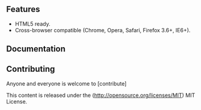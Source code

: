 #

## Features

* HTML5 ready.
* Cross-browser compatible (Chrome, Opera, Safari, Firefox 3.6+, IE6+).


## Documentation


## Contributing

Anyone and everyone is welcome to [contribute]


This content is released under the (http://opensource.org/licenses/MIT) MIT License.
